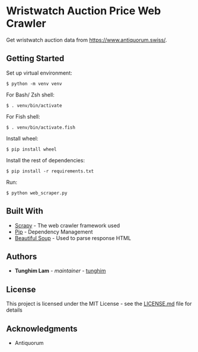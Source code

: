 # Wristwatch Auction Price Web Crawler

Get wristwatch auction data from https://www.antiquorum.swiss/.

## Getting Started

Set up virtual environment:

```
$ python -m venv venv
```

For Bash/ Zsh shell:

```
$ . venv/bin/activate
```

For Fish shell:

```
$ . venv/bin/activate.fish
```

Install wheel:

```
$ pip install wheel
```

Install the rest of dependencies:

```
$ pip install -r requirements.txt
```

Run:

```
$ python web_scraper.py
```

## Built With

* [Scrapy](https://scrapy.org/) - The web crawler framework used
* [Pip](https://pypi.org/project/pip/) - Dependency Management
* [Beautiful Soup](https://www.crummy.com/software/BeautifulSoup/) - Used to parse response HTML

## Authors

* **Tunghim Lam** - *maintainer* - [tunghim](https://github.com/tunghim)

## License

This project is licensed under the MIT License - see the [LICENSE.md](LICENSE.md) file for details

## Acknowledgments

* Antiquorum

